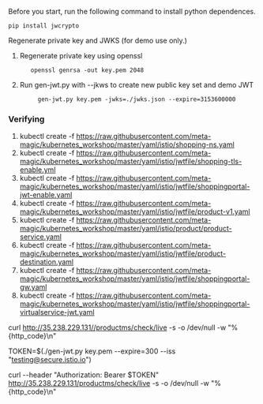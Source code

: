 Before you start, run the following command to install python dependences.

```
pip install jwcrypto
```
Regenerate private key and JWKS (for demo use only.)
 1. Regenerate private key using openssl
 
           openssl genrsa -out key.pem 2048
2. Run gen-jwt.py with --jkws to create new public key set and demo JWT
 
            gen-jwt.py key.pem -jwks=./jwks.json --expire=3153600000 

### Verifying #####
1.  kubectl create -f https://raw.githubusercontent.com/meta-magic/kubernetes_workshop/master/yaml/istio/shopping-ns.yaml
2. kubectl create -f https://raw.githubusercontent.com/meta-magic/kubernetes_workshop/master/yaml/istio/jwtfile/shopping-tls-enable.yml
3. kubectl create -f https://raw.githubusercontent.com/meta-magic/kubernetes_workshop/master/yaml/istio/jwtfile/shoppingportal-jwt-enable.yaml
4. kubectl create -f https://raw.githubusercontent.com/meta-magic/kubernetes_workshop/master/yaml/istio/jwtfile/product-v1.yaml
5. kubectl create -f https://raw.githubusercontent.com/meta-magic/kubernetes_workshop/master/yaml/istio/product/product-service.yaml
6. kubectl create -f https://raw.githubusercontent.com/meta-magic/kubernetes_workshop/master/yaml/istio/jwtfile/product-destination.yaml
7. kubectl create -f https://raw.githubusercontent.com/meta-magic/kubernetes_workshop/master/yaml/istio/jwtfile/shoppingportal-gw.yaml
8. kubectl create -f https://raw.githubusercontent.com/meta-magic/kubernetes_workshop/master/yaml/istio/jwtfile/shoppingportal-virtualservice-jwt.yaml


  curl http://35.238.229.131//productms/check/live -s -o /dev/null -w "%{http_code}\n"


 TOKEN=$(./gen-jwt.py key.pem --expire=300 --iss "testing@secure.istio.io")


 curl --header "Authorization: Bearer $TOKEN" http://35.238.229.131/productms/check/live -s -o /dev/null -w "%{http_code}\n"
